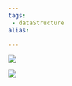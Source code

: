 ```yaml
---
tags:
 - dataStructure 
alias:

---
```



![](https://img-blog.csdnimg.cn/img_convert/06d99edeaedb387c7b347db6a1514a1f.png)


![](https://img-blog.csdnimg.cn/img_convert/c5e9e78684893fc81662b24b46fa0db4.png)
